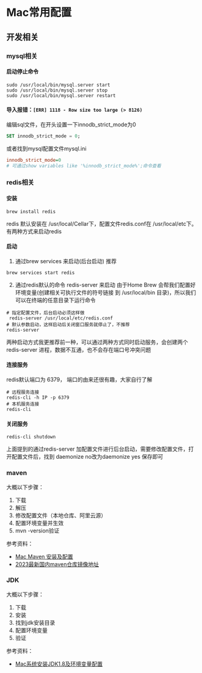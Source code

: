 # Mac常用配置

## 开发相关

### mysql相关

#### 启动停止命令

```shell
sudo /usr/local/bin/mysql.server start
sudo /usr/local/bin/mysql.server stop
sudo /usr/local/bin/mysql.server restart
```

#### 导入报错：`[ERR] 1118 - Row size too large (> 8126)`

编辑sql文件，在开头设置一下innodb_strict_mode为0
```sql
SET innodb_strict_mode = 0;
```

或者找到mysql配置文件mysql.ini
```ini
innodb_strict_mode=0
# 可通过show variables like '%innodb_strict_mode%';命令查看
```

### redis相关

#### 安装

```shell
brew install redis
```

redis 默认安装在 /usr/local/Cellar下，配置文件redis.conf在 /usr/local/etc下。有两种方式来启动redis

#### 启动

1. 通过brew services 来启动(后台启动) 推荐
```shell
brew services start redis
```

2. 通过redis默认的命令 redis-server 来启动
由于Home Brew 会帮我们配置好环境变量(创建相关可执行文件的符号链接 到 /usr/local/bin 目录)，所以我们可以在终端的任意目录下运行命令
```shell
# 指定配置文件，后台启动必须这样做
 redis-server /usr/local/etc/redis.conf
# 默认参数启动，这样启动后关闭窗口服务就停止了，不推荐
redis-server
```
两种启动方式我更推荐前一种，可以通过两种方式同时启动服务，会创建两个redis-server 进程，数据不互通，也不会存在端口号冲突问题

#### 连接服务
redis默认端口为 6379， 端口的由来还很有趣，大家自行了解
```shell
# 远程服务连接
redis-cli -h IP -p 6379
# 本机服务连接
redis-cli
```

#### 关闭服务
```shell
redis-cli shutdown
```
上面提到的通过redis-server 加配置文件进行后台启动，需要修改配置文件，打开配置文件后，找到 daemonize no改为daemonize yes 保存即可

### maven

大概以下步骤：  
1. 下载
2. 解压
3. 修改配置文件（本地仓库、阿里云源）
4. 配置环境变量并生效
5. mvn -version验证

参考资料：
- [Mac Maven 安装及配置](https://zhuanlan.zhihu.com/p/439934300)
- [2023最新国内maven仓库镜像地址](https://blog.csdn.net/qq_38217990/article/details/129257106)

### JDK

大概以下步骤：  
1. 下载
2. 安装
3. 找到jdk安装目录
4. 配置环境变量
5. 验证

参考资料：
- [Mac系统安装JDK1.8及环境变量配置](https://www.jianshu.com/p/a85658902f26)